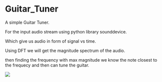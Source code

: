 # Guitar_Tuner

A simple Guitar Tuner.

For the input audio stream using python library sounddevice.

Which give us audio in form of signal vs time.

Using DFT we will get the magnitude spectrum of the audio.

then finding the frequency with max magnitude we know the note closest to the frequecy and then can tune the guitar.



![](tuner.jpg) 

